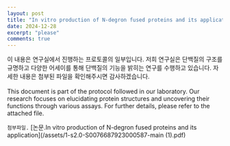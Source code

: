 ```yaml
---
layout: post
title: "In vitro production of N-degron fused proteins and its application "
date: 2024-12-28
excerpt: "please"
comments: true
---
```


이 내용은 연구실에서 진행하는 프로토콜의 일부입니다. 저희 연구실은 단백질의 구조를 규명하고 다양한 어세이를 통해 단백질의 기능을 밝히는 연구를 수행하고 있습니다. 자세한 내용은 첨부된 파일을 확인해주시면 감사하겠습니다.<br/>
<br/>
This document is part of the protocol followed in our laboratory. Our research focuses on elucidating protein structures and uncovering their functions through various assays. For further details, please refer to the attached file.<br/>

`첨부파일.` [논문.In vitro production of N-degron fused proteins and its application](/assets/1-s2.0-S0076687923000587-main (1).pdf)
